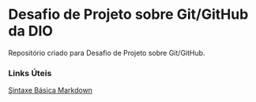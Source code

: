 # Desafio de Projeto sobre Git/GitHub da DIO
Repositório criado para Desafio de Projeto sobre Git/GitHub.

### Links Úteis
[Sintaxe Básica Markdown](https://www.markdownguide.org/getting-started/)
